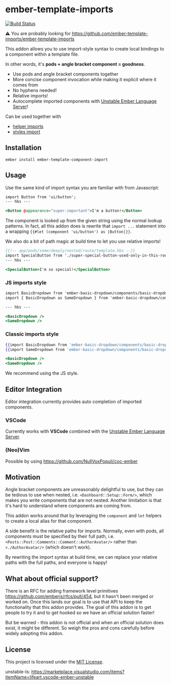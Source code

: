 ember-template-imports
==============================================================================

[![Build Status](https://travis-ci.com/knownasilya/ember-template-component-import.svg?branch=master)](https://travis-ci.com/knownasilya/ember-template-component-import)

:warning: You are probably looking for https://github.com/ember-template-imports/ember-template-imports


This addon allows you to use import-style syntax to create local bindings to
a component within a template file.

In other words, it's **pods + angle bracket component = goodness**.

* Use pods and angle bracket components together
* More concise component invocation while making it explicit where it comes from
* No hyphens needed!
* Relative imports!
* Autocomplete imported components with [Unstable Ember Language Server](unstable-ls)!

Can be used together with
* [helper imports](https://github.com/patricklx/ember-template-helper-imports)
* [styles import](https://github.com/davewasmer/ember-template-styles-import)

Installation
------------------------------------------------------------------------------

```
ember install ember-template-component-import
```


Usage
------------------------------------------------------------------------------

Use the same kind of import syntax you are familiar with from Javascript:

```hbs
import Button from 'ui/button';
--- hbs ---

<Button @appearance="super-important">I'm a button!</Button>
```

The component is looked up from the given string using the normal lookup
patterns. In fact, all this addon does is rewrite that `import ...` statement
into a wrapping `{{#let (component 'ui/button') as |Button|}}`.

We also do a bit of path magic at build time to let you use relative imports!

```hbs
{{!-- app/pods/some/deeply/nested/route/template.hbs --}}
import SpecialButton from './super-special-button-used-only-in-this-route';
--- hbs ---

<SpecialButton>I'm so special!</SpecialButton>

```

### JS imports style

```hbs
import BasicDropdown from 'ember-basic-dropdown/components/basic-dropdown';
import { BasicDropdown as SameDropdown } from 'ember-basic-dropdown/components';

--- hbs ---

<BasicDropdown />
<SameDropdown />
```

### Classic imports style

```hbs
{{import BasicDropdown from 'ember-basic-dropdown/components/basic-dropdown'}}
{{import SameDropdown from 'ember-basic-dropdown/components/basic-dropdown'}}

<BasicDropdown />
<SameDropdown />
```

We recommend using the JS style.


Editor Integration
------------------------------------------------------------------------------

Editor integration currently provides auto completion of imported components.

### VSCode

Currently works with **VSCode** combined with the [Unstable Ember Language Server](unstable-ls).

### (Neo)Vim

Possible by using https://github.com/NullVoxPopuli/coc-ember


Motivation
------------------------------------------------------------------------------

Angle bracket components are unreasonably delightful to use, but they can be tedious to use when nested, i.e.
`<Dashboard::Setup::Form/>`, which makes you write components that are not nested. Another limitation is that it's
hard to understand where components are coming from.

This addon works around that by leveraging the `component` and `let` helpers
to create a local alias for that component.

A side benefit is the relative paths for imports. Normally, even with pods,
all components must be specified by their full path, i.e.
`<Posts::Post::Comments::Comment::AuthorAvatar/>` rather than `<./AuthorAvatar/>` (which doesn't work).

By rewriting the import syntax at build time, we can replace your relative paths
with the full paths, and everyone is happy!


What about official support?
------------------------------------------------------------------------------

There is an RFC for adding framework level primitives https://github.com/emberjs/rfcs/pull/454, but
it hasn't been merged or worked on. Once this lands our goal is to use that API to keep the functionality
that this addon provides. The goal of this addon is to get people to try it and to get hooked so we have an official solution faster!

But be warned - this addon is not official and when an official solution does exist, it might be different.
So weigh the pros and cons carefully before widely adopting this addon.

License
------------------------------------------------------------------------------

This project is licensed under the [MIT License](LICENSE.md).

unstable-ls: https://marketplace.visualstudio.com/items?itemName=lifeart.vscode-ember-unstable
